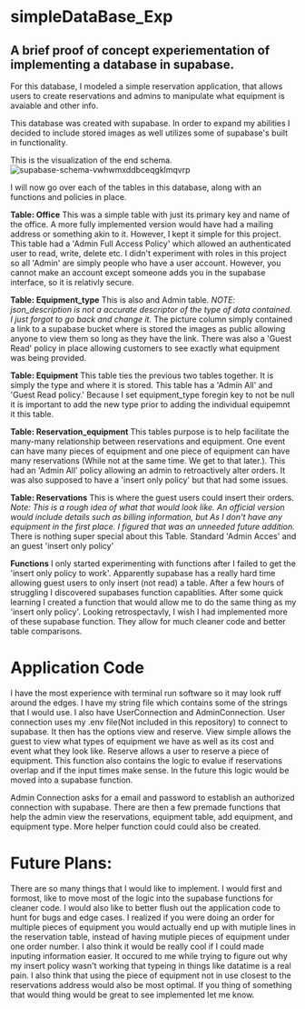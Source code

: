 # simpleDataBase_Exp
A brief proof of concept experiementation of implementing a database in supabase.
----------------------------------------------------------------------------------------------

For this database, I modeled a simple reservation application, that allows users to create reservations and admins to manipulate what equipment is avaiable and other info.

This database was created with supabase. In order to expand my abilities I decided to include stored images as well utilizes some of supabase's built in functionality.

This is the visualization of the end schema. 
![supabase-schema-vwhwmxddbceqgklmqvrp](https://github.com/user-attachments/assets/5176302e-546e-4f4c-8e15-f38581a33fb5)

I will now go over each of the tables in this database, along with an functions and policies in place.

  **Table: Office**
    This was a simple table with just its primary key and name of the office. A more fully implemented version would have had a mailing address or something akin to it.             However, I kept it simple for this project. This table had a 'Admin Full Access Policy' which allowed an authenticated user to read, write, delete etc. I didn't experiment with roles in this project so all 'Admin' are simply people who have a user account. However, you cannot make an account except someone adds you in the supabase interface, so it is relativly secure.

   **Table: Equipment_type**
   This is also and Admin table. *NOTE: json_description is not a accurate descriptor of the type of data contained. I just forgot to go back and change it.* The picture column simply contained a link to a supabase bucket where is stored the images as public allowing anyone to view them so long as they have the link. There was also a 'Guest Read' policy in place allowing customers to see exactly what equipment was being provided.

   **Table: Equipment**
   This table ties the previous two tables together. It is simply the type and where it is stored. This table has a 'Admin All' and 'Guest Read policy.' Because I set equipment_type foregin key to not be null it is important to add the new type prior to adding the individual equipemnt it this table.

   **Table: Reservation_equipment**
   This tables purpose is to help facilitate the many-many relationship between reservations and equipment. One event can have many pieces of equipment and one piece of equipment can have many reservations (While not at the same time. We get to that later.). This had an 'Admin All' policy allowing an admin to retroactively alter orders. It was also supposed to have a 'insert only policy' but that had some issues.

   **Table: Reservations**
   This is where the guest users could insert their orders. *Note: This is a rough idea of what that would look like. An official version would include details such as billing information, but As I don't have any equipment in the first place. I figured that was an unneeded future addition.* There is nothing super special about this Table. Standard 'Admin Acces' and an guest 'insert only policy'

   **Functions**
   I only started experimenting with functions after I failed to get the 'insert only policy to work'. Apparently supabase has a really hard time allowing guest users to only insert (not read) a table. After a few hours of struggling I discovered supabases function capablities. After some quick learning I created a function that would allow me to do the same thing as my 'insert only policy'. Looking retrospectavly, I wish I had implemented more of these supabase function. They allow for much cleaner code and better table comparisons.

# Application Code

I have the most experience with terminal run software so it may look ruff around the edges. I have my string file which contains some of the strings that I would use. I also have UserConnection and AdminConnection. User connection uses my .env file(Not included in this repository) to connect to supabase. It then has the options view and reserve. View simple allows the guest to view what types of equipment we have as well as its cost and event what they look like. Reserve allows a user to reserve a piece of equipment. This function also contains the logic to evalue if reservations overlap and if the input times make sense. In the future this logic would be moved into a supabase function.

Admin Connection asks for a email and password to establish an authorized connection with supabase. There are then a few premade functions that help the admin view the reservations, equipment table, add equipment, and equipment type. More helper function could could also be created.


# Future Plans:
There are so many things that I would like to implement. I would first and formost, like to move most of the logic into the supabase functions for cleaner code. I would also like to better flush out the application code to hunt for bugs and edge cases. I realized if you were doing an order for multiple pieces of equipment you would actually end up with mutiple lines in the reservation table, instead of having mutiple pieces of equipment under one order number. I also think it would be really cool if I could made inputing information easier. It occured to me while trying to figure out why my insert policy wasn't working that typeing in things like datatime is a real pain. I also think that using the piece of equipment not in use closest to the reservations address would also be most optimal. If you thing of something that would thing would be great to see implemented let me know.
   
